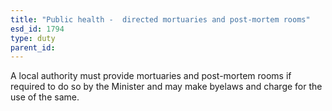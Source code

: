 ```yaml
---
title: "Public health -  directed mortuaries and post-mortem rooms"
esd_id: 1794
type: duty
parent_id:  
---
```


A local authority must provide mortuaries and post-mortem rooms if required to do so by the Minister and may make byelaws and charge for the use of the same.

